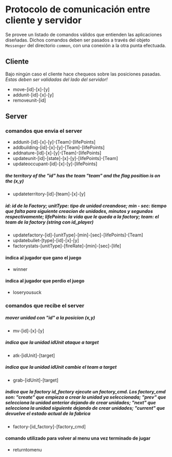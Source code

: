 # Protocolo de comunicación entre cliente y servidor

Se provee un listado de comandos válidos que entienden las aplicaciones diseñadas. Dichos comandos deben ser pasados a través del objeto `Messenger` del directorio `common`, con una conexión a la otra punta efectuada.

## Cliente
Bajo ningún caso el cliente hace chequeos sobre las posiciones pasadas. *Estas deben ser validadas del lado del servidor!*

- move-[id]-[x]-[y]
- addunit-[id]-[x]-[y]
- removeunit-[id]


## Server

### comandos que envia el server
- addunit-[id]-[x]-[y]-[Team]-[lifePoints]
- addbuilding-[id]-[x]-[y]-[Team]-[lifePoints]
- addnature-[id]-[x]-[y]-[Team]-[lifePoints]
- updateunit-[id]-[state]-[x]-[y]-[lifePoints]-[Team]
- updateoccupant-[id]-[x]-[y]-[lifePoints]
##### the territory of the "id" has the team "team" and the flag position is on the (x,y)
- updateterritory-[id]-[team]-[x]-[y]
##### id: id de la Factory; unitType: tipo de unidad creandose; min - sec: tiempo que falta para siguiente creacion de unidades, minutos y segundos respectivamente; lifePoints: la vida que le queda a la factory; team: el team de la factory (string con id_player)
- updatefactory-[id]-[unitType]-[min]-[sec]-[lifePoints]-[Team]
- updatebullet-[type]-[id]-[x]-[y]
- factorystats-[unitType]-[fireRate]-[min]-[sec]-[life]
#### indica al jugador que gano el juego
- winner
#### indica al jugador que perdio el juego
- loseryousuck

### comandos que recibe el server
##### mover unidad con "id" a la posicion (x,y)
- mv-[id]-[x]-[y]
##### indica que la unidad idUnit ataque a target
- atk-[idUnit]-[target]
##### indica que la unidad idUnit cambie el team a target
- grab-[idUnit]-[target]
##### indica que la factory id_factory ejecute un factory_cmd. Los factory_cmd son: "create" que empieza a crear la unidad ya seleccionada; "prev" que selecciona la unidad anterior dejando de crear unidades; "next" que selecciona la unidad siguiente dejando de crear unidades; "current" que devuelve el estado actual de la fabrica
- factory-[id_factory]-[factory_cmd]
#### comando utilizado para volver al menu una vez terminado de jugar
- returntomenu